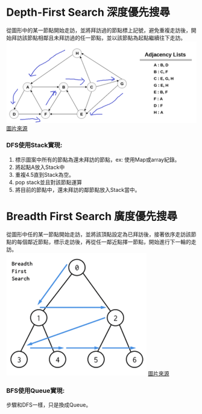 # Depth-First Search 深度優先搜尋
從圖形中的某一節點開始走訪，並將拜訪過的節點標上記號，避免重複走訪後，開始拜訪該節點相鄰且未拜訪過的任一節點，並以該節點為起點繼續往下走訪。
![DFS](/8.%20Graph/picture/DFS.png)
[圖片來源](https://www.javatpoint.com/depth-first-search-algorithm)

### DFS使用Stack實現: 
1. 標示圖案中所有的節點為還未拜訪的節點，ex: 使用Map或array紀錄。
2. 將起點A放入Stack中
3. 重複4.5直到Stack為空。
4. pop stack並且對該節點運算
5. 將目前的節點中，還未拜訪的鄰節點放入Stack當中。

# Breadth First Search 廣度優先搜尋
從圖形中任的某一節點開始走訪，並將該頂點設定為已拜訪後，接著依序走訪該節點的每個鄰近節點，標示走訪後，再從任一鄰近點擇一節點，開始進行下一輪的走訪。  
![BFS](/8.%20Graph/picture/BFS.png)
[圖片來源](https://dev.to/danimal92/difference-between-depth-first-search-and-breadth-first-search-6om)

### BFS使用Queue實現: 
步驟和DFS一樣，只是換成Queue。